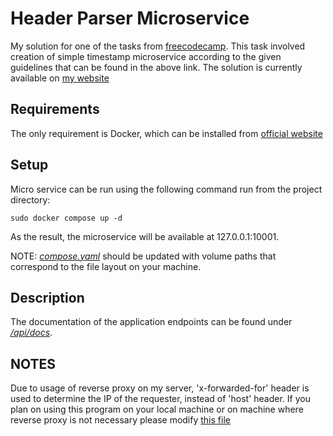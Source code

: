 # Header Parser Microservice

My solution for one of the tasks from [freecodecamp](https://www.freecodecamp.org/learn/back-end-development-and-apis/back-end-development-and-apis-projects/request-header-parser-microservice). This task involved creation of simple timestamp microservice according to the given guidelines that can be found in the above link. The solution is currently available on [my website](https://headerparser.profresor.net)

## Requirements

The only requirement is Docker, which can be installed from [official website](https://www.docker.com/products/docker-desktop/)


## Setup

Micro service can be run using the following command run from the project directory:

```
sudo docker compose up -d
```

As the result, the microservice will be available at 127.0.0.1:10001.


NOTE: [<i>compose.yaml</i>](https://github.com/MrResor/freecodecamp-headerparser/blob/main/compose.yaml) should be updated with volume paths that correspond to the file layout on your machine.

## Description

The documentation of the application endpoints can be found under [<i>/api/docs</i>](https://headerparser.profresor.net/api/docs).

## NOTES

Due to usage of reverse proxy on my server, 'x-forwarded-for' header is used to determine the IP of the requester, instead of 'host' header. If you plan on using this program on your local machine or on machine where reverse proxy is not necessary please modify [this file](https://github.com/MrResor/freecodecamp-headerparser/blob/main/src/api/whoami/index.js)